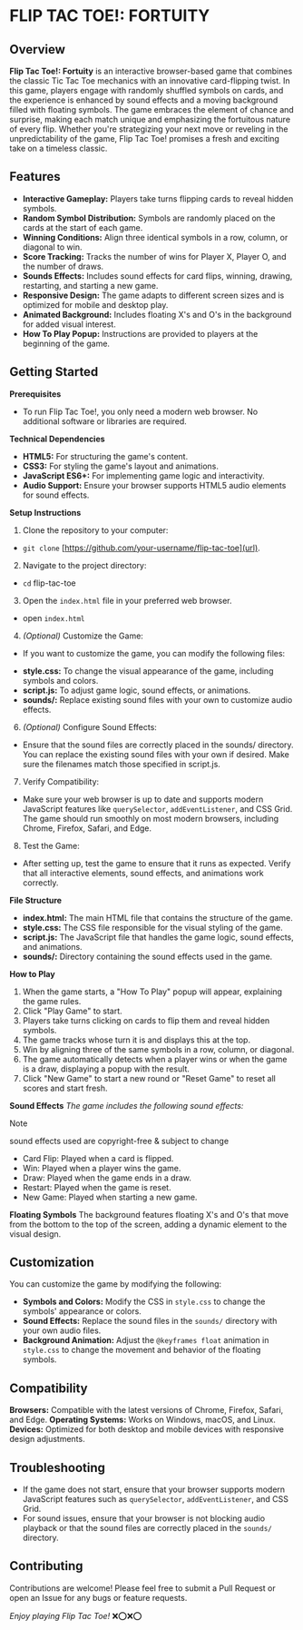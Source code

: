 # FLIP TAC TOE!: FORTUITY

## Overview

**Flip Tac Toe!: Fortuity** is an interactive browser-based game that combines the classic Tic Tac Toe mechanics with an innovative card-flipping twist. In this game, players engage with randomly shuffled symbols on cards, and the experience is enhanced by sound effects and a moving background filled with floating symbols. The game embraces the element of chance and surprise, making each match unique and emphasizing the fortuitous nature of every flip. Whether you're strategizing your next move or reveling in the unpredictability of the game, Flip Tac Toe! promises a fresh and exciting take on a timeless classic.

## Features

+ **Interactive Gameplay:** Players take turns flipping cards to reveal hidden symbols.
+ **Random Symbol Distribution:** Symbols are randomly placed on the cards at the start of each game.
+ **Winning Conditions:** Align three identical symbols in a row, column, or diagonal to win.
+ **Score Tracking:** Tracks the number of wins for Player X, Player O, and the number of draws.
+ **Sounds Effects:** Includes sound effects for card flips, winning, drawing, restarting, and starting a new game.
+ **Responsive Design:** The game adapts to different screen sizes and is optimized for mobile and desktop play.
+ **Animated Background:** Includes floating X's and O's in the background for added visual interest.
+ **How To Play Popup:** Instructions are provided to players at the beginning of the game.

## Getting Started

**Prerequisites**
+ To run Flip Tac Toe!, you only need a modern web browser. No additional software or libraries are required.

**Technical Dependencies**

+ **HTML5:** For structuring the game's content.
+ **CSS3:** For styling the game's layout and animations.
+ **JavaScript ES6+:** For implementing game logic and interactivity.
+ **Audio Support:** Ensure your browser supports HTML5 audio elements for sound effects.

**Setup Instructions**
1. Clone the repository to your computer:
- `git clone` [https://github.com/your-username/flip-tac-toe](url).
2. Navigate to the project directory:
- `cd` flip-tac-toe
3. Open the `index.html` file in your preferred web browser.
- open `index.html`
4. _(Optional)_ Customize the Game:
- If you want to customize the game, you can modify the following files:
 + **style.css:** To change the visual appearance of the game, including symbols and colors.
 + **script.js:** To adjust game logic, sound effects, or animations.
 + **sounds/:** Replace existing sound files with your own to customize audio effects.
6. _(Optional)_ Configure Sound Effects:
- Ensure that the sound files are correctly placed in the sounds/ directory. You can replace the existing sound files with your own if desired. Make sure the filenames match those specified in script.js.
7. Verify Compatibility:
- Make sure your web browser is up to date and supports modern JavaScript features like `querySelector`, `addEventListener`, and CSS Grid. The game should run smoothly on most modern browsers, including Chrome, Firefox, Safari, and Edge.
8. Test the Game:
- After setting up, test the game to ensure that it runs as expected. Verify that all interactive elements, sound effects, and animations work correctly.

**File Structure**
+ **index.html:** The main HTML file that contains the structure of the game.
+ **style.css:** The CSS file responsible for the visual styling of the game.
+ **script.js:** The JavaScript file that handles the game logic, sound effects, and animations.
+ **sounds/:** Directory containing the sound effects used in the game.

**How to Play**
1. When the game starts, a "How To Play" popup will appear, explaining the game rules.
2. Click "Play Game" to start.
3. Players take turns clicking on cards to flip them and reveal hidden symbols.
4. The game tracks whose turn it is and displays this at the top.
5. Win by aligning three of the same symbols in a row, column, or diagonal.
6. The game automatically detects when a player wins or when the game is a draw, displaying a popup with the result.
7. Click "New Game" to start a new round or "Reset Game" to reset all scores and start fresh.

**Sound Effects**
_The game includes the following sound effects:_
> [!NOTE]
> sound effects used are copyright-free & subject to change

+ Card Flip: Played when a card is flipped.
+ Win: Played when a player wins the game.
+ Draw: Played when the game ends in a draw.
+ Restart: Played when the game is reset.
+ New Game: Played when starting a new game.

**Floating Symbols**
The background features floating X's and O's that move from the bottom to the top of the screen, adding a dynamic element to the visual design.

## Customization
You can customize the game by modifying the following:

+ **Symbols and Colors:** Modify the CSS in `style.css` to change the symbols' appearance or colors.
+ **Sound Effects:** Replace the sound files in the `sounds/` directory with your own audio files.
+ **Background Animation:** Adjust the `@keyframes float` animation in `style.css` to change the movement and behavior of the floating symbols.

## Compatibility
**Browsers:** Compatible with the latest versions of Chrome, Firefox, Safari, and Edge.
**Operating Systems:** Works on Windows, macOS, and Linux.
**Devices:** Optimized for both desktop and mobile devices with responsive design adjustments.

## Troubleshooting
+ If the game does not start, ensure that your browser supports modern JavaScript features such as `querySelector`, `addEventListener`, and CSS Grid.
+ For sound issues, ensure that your browser is not blocking audio playback or that the sound files are correctly placed in the `sounds/` directory.

## Contributing
Contributions are welcome! Please feel free to submit a Pull Request or open an Issue for any bugs or feature requests.
 
_Enjoy playing Flip Tac Toe!_ :x::o::x::o:

 



